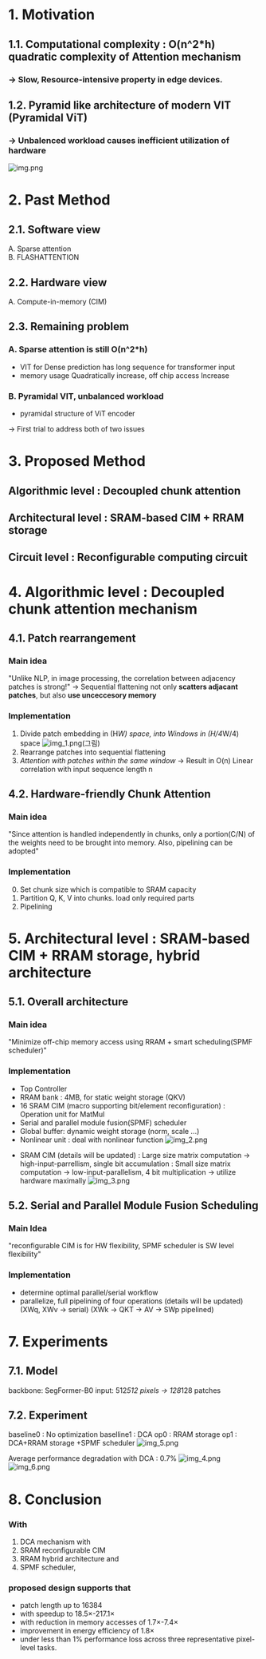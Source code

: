 # 1. Motivation 

## 1.1. Computational complexity : O(n^2*h) quadratic complexity of Attention mechanism  
### -> Slow, Resource-intensive property in edge devices.

## 1.2. Pyramid like architecture of modern VIT  (Pyramidal ViT)
### -> Unbalenced workload causes inefficient utilization of hardware

![img.png](img.png)

# 2. Past Method 

## 2.1. Software view 

A. Sparse attention  
B. FLASHATTENTION

## 2.2. Hardware view 

A. Compute-in-memory (CIM)

## 2.3. Remaining problem

### A. Sparse attention is still O(n^2*h)
- VIT for Dense prediction has long sequence for transformer input
- memory usage Quadratically increase, off chip access Increase

### B. Pyramidal VIT, unbalanced workload 
- pyramidal structure of ViT encoder

-> First trial to address both of two issues


# 3. Proposed Method 
## Algorithmic level : Decoupled chunk attention
## Architectural level : SRAM-based CIM + RRAM storage 
## Circuit level : Reconfigurable computing circuit

# 4. Algorithmic level : Decoupled chunk attention mechanism

## 4.1. Patch rearrangement
### Main idea 
"Unlike NLP, in image processing, the correlation between adjacency patches is strong!"
-> Sequential flattening not only **scatters adjacant patches**, but also **use unceccesory memory**

### Implementation
1. Divide patch embedding in (H*W) space, into Windows in (H/4*W/4) space 
![img_1.png](img_1.png)(그림) 
2. Rearrange patches into sequential flattening 
3. *Attention with patches within the same window* 
-> Result in O(n) Linear correlation with input sequence length n

## 4.2. Hardware-friendly Chunk Attention
### Main idea 
"Since attention is handled independently in chunks, only a portion(C/N) of the weights need to be brought into memory. Also, pipelining can be adopted"

### Implementation
0. Set chunk size which is compatible to SRAM capacity 
1. Partition Q, K, V into chunks. load only required parts
2. Pipelining 

# 5. Architectural level : SRAM-based CIM + RRAM storage, hybrid architecture

## 5.1. Overall architecture 
### Main idea
"Minimize off-chip memory access using RRAM + smart scheduling(SPMF scheduler)"

### Implementation
- Top Controller
- RRAM bank : 4MB, for static weight storage (QKV)
- 16 SRAM CIM (macro supporting bit/element reconfiguration) : Operation unit for MatMul
- Serial and parallel module fusion(SPMF) scheduler
- Global buffer: dynamic weight storage (norm, scale ...)
- Nonlinear unit : deal with nonlinear function
![img_2.png](img_2.png)

* SRAM CIM (details will be updated) 
: Large size matrix computation -> high-input-parrellism, single bit accumulation 
: Small size matrix computation -> low-input-parallelism, 4 bit multiplication 
-> utilize hardware maximally 
![img_3.png](img_3.png)

## 5.2. Serial and Parallel Module Fusion Scheduling
### Main Idea
"reconfigurable CIM is for HW flexibility, SPMF scheduler is SW level flexibility" 

### Implementation
- determine optimal parallel/serial workflow
- parallelize, full pipelining of four operations (details will be updated) 
(XWq, XWv -> serial) 
(XWk -> QKT -> AV -> SWp pipelined)


# 7. Experiments 

## 7.1. Model 
backbone: SegFormer-B0 
input: 512*512 pixels -> 128*128 patches 

## 7.2. Experiment 
baseline0 : No optimization
baselline1 : DCA 
op0 : RRAM storage 
op1 : DCA+RRAM storage +SPMF scheduler
![img_5.png](img_5.png)


Average performance degradation with DCA : 0.7%
![img_4.png](img_4.png)
![img_6.png](img_6.png)

# 8. Conclusion 
### With 
1. DCA mechanism with 
2. SRAM reconfigurable CIM
3. RRAM hybrid architecture and 
4. SPMF scheduler, 
### proposed design supports that  
- patch length up to 16384
- with speedup to 18.5×-217.1×
- with reduction in memory accesses of 1.7×-7.4×
- improvement in energy efficiency of 1.8×
- under less than 1% performance loss across three representative pixel-level
tasks.













